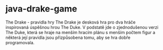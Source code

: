 # java-drake-game
The Drake - pravidla hry The Drake je desková hra pro dva hráče inspirovaná úspěšnou hrou The Duke. V podstatě jde o zjednodušenou verzi The Duke, která se hraje na menším hracím plánu s menším počtem figur a některá její pravidla jsou přizpůsobena tomu, aby se hra dobře programovala.
